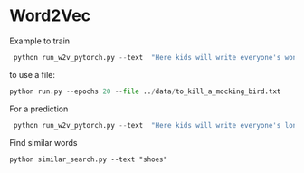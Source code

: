 # Word2Vec

Example to train
```python
 python run_w2v_pytorch.py --text  "Here kids will write everyone's wonderful long text"
```
to use a file:
```python
python run.py --epochs 20 --file ../data/to_kill_a_mocking_bird.txt
```
For a prediction
```python
 python run_w2v_pytorch.py --text  "Here kids will write everyone's long text" --train 0
```

Find similar words
```
python similar_search.py --text "shoes" 
```